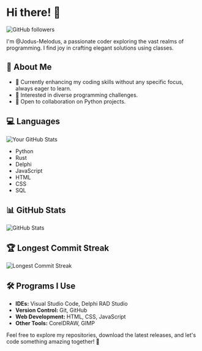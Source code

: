 # Hi there! 👋

![GitHub followers](https://img.shields.io/github/followers/Jodus-Melodus?style=social)

I'm @Jodus-Melodus, a passionate coder exploring the vast realms of programming. I find joy in crafting elegant solutions using classes.

## 🚀 About Me
- 🌱 Currently enhancing my coding skills without any specific focus, always eager to learn.
- 👀 Interested in diverse programming challenges.
- 💞️ Open to collaboration on Python projects.

## 💻 Languages
![Your GitHub Stats](https://github-readme-stats.vercel.app/api/top-langs/?username=YourUsername&layout=compact&cache=off)
- Python
- Rust
- Delphi
- JavaScript
- HTML
- CSS
- SQL

## 📊 GitHub Stats
![GitHub Stats](https://github-readme-stats.vercel.app/api?username=Jodus-Melodus&show_icons=true&theme=radical)

## 🏆 Longest Commit Streak
![Longest Commit Streak](https://github-readme-streak-stats.herokuapp.com/?user=Jodus-Melodus)

## 🛠️ Programs I Use
- **IDEs:** Visual Studio Code, Delphi RAD Studio
- **Version Control:** Git, GitHub
- **Web Development:** HTML, CSS, JavaScript
- **Other Tools:** CorelDRAW, GIMP

Feel free to explore my repositories, download the latest releases, and let's code something amazing together! 🚀

<!---
Jodus-Melodus/Jodus-Melodus is a ✨ special ✨ repository because its `README.md` (this file) appears on your GitHub profile.
You can click the Preview link to take a look at your changes.
--->
